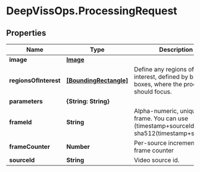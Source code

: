 # DeepVissOps.ProcessingRequest

## Properties

Name | Type | Description | Notes
------------ | ------------- | ------------- | -------------
**image** | [**Image**](Image.md) |  | [optional] 
**regionsOfInterest** | [**[BoundingRectangle]**](BoundingRectangle.md) | Define any regions of interest, defined by bounding boxes, where the processing should focus. | [optional] 
**parameters** | **{String: String}** |  | [optional] 
**frameId** | **String** | Alpha-numeric, unique id of frame. You can use (timestamp+sourceId) or sha512(timestamp+sourceId) | [optional] 
**frameCounter** | **Number** | Per-source incremental frame counter | [optional] 
**sourceId** | **String** | Video source id. | [optional] 


